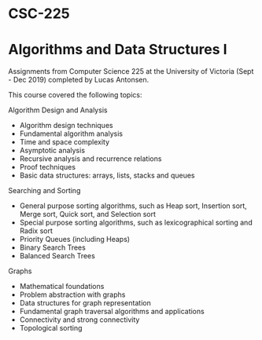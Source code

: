 # CSC-225
# Algorithms and Data Structures I
Assignments from Computer Science 225 at the University of Victoria (Sept - Dec 2019) completed by Lucas Antonsen.

This course covered the following topics:  

Algorithm Design and Analysis  
* Algorithm design techniques  
* Fundamental algorithm analysis  
* Time and space complexity  
* Asymptotic analysis  
* Recursive analysis and recurrence relations  
* Proof techniques  
* Basic data structures: arrays, lists, stacks and queues  

Searching and Sorting  
* General purpose sorting algorithms, such as Heap sort, Insertion sort, Merge sort, Quick sort, and Selection sort  
* Special purpose sorting algorithms, such as lexicographical sorting and Radix sort  
* Priority Queues (including Heaps)  
* Binary Search Trees  
* Balanced Search Trees  

Graphs  
* Mathematical foundations  
* Problem abstraction with graphs  
* Data structures for graph representation  
* Fundamental graph traversal algorithms and applications  
* Connectivity and strong connectivity  
* Topological sorting  